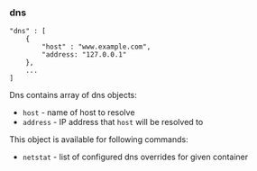 ### dns

	"dns" : [
		{
			"host" : "www.example.com",
			"address: "127.0.0.1"
		},
		...
	]


Dns contains array of dns objects:

* `host` - name of host to resolve
* `address` - IP address that `host` will be resolved to

This object is available for following commands:

* `netstat` - list of configured dns overrides for given container
